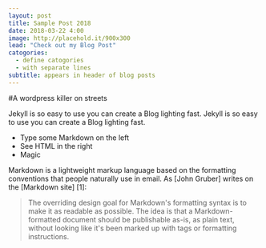```yaml
---
layout: post
title: Sample Post 2018
date: 2018-03-22 4:00
image: http://placehold.it/900x300
lead: "Check out my Blog Post"
catogories:
  - define catogories
  - with separate lines
subtitle: appears in header of blog posts
---
```


#A wordpress killer on streets

Jekyll is so easy to use you can create a Blog lighting fast. Jekyll is so easy to use you can create a Blog lighting fast.

  - Type some Markdown on the left
  - See HTML in the right
  - Magic

Markdown is a lightweight markup language based on the formatting conventions that people naturally use in email.  As [John Gruber] writes on the [Markdown site] [1]:

> The overriding design goal for Markdown's
> formatting syntax is to make it as readable
> as possible. The idea is that a
> Markdown-formatted document should be
> publishable as-is, as plain text, without
> looking like it's been marked up with tags
> or formatting instructions.
